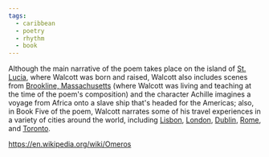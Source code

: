 ```yaml
---
tags:
  - caribbean
  - poetry
  - rhythm
  - book
---
```

Although the main narrative of the poem takes place on the island of [St. Lucia](https://en.wikipedia.org/wiki/Saint_Lucia "Saint Lucia"), where Walcott was born and raised, Walcott also includes scenes from [Brookline, Massachusetts](https://en.wikipedia.org/wiki/Brookline,_Massachusetts "Brookline, Massachusetts") (where Walcott was living and teaching at the time of the poem's composition) and the character Achille imagines a voyage from Africa onto a slave ship that's headed for the Americas; also, in Book Five of the poem, Walcott narrates some of his travel experiences in a variety of cities around the world, including [Lisbon](https://en.wikipedia.org/wiki/Lisbon "Lisbon"), [London](https://en.wikipedia.org/wiki/London "London"), [Dublin](https://en.wikipedia.org/wiki/Dublin "Dublin"), [Rome](https://en.wikipedia.org/wiki/Rome "Rome"), and [Toronto](https://en.wikipedia.org/wiki/Toronto "Toronto").

https://en.wikipedia.org/wiki/Omeros
